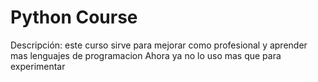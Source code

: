 # Python Course

Descripción: este curso sirve para mejorar como profesional y aprender mas lenguajes de programacion 
Ahora ya no lo uso mas que para experimentar 
